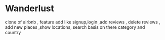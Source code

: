 # Wanderlust 
clone of airbnb , feature add like signup,login ,add reviews , delete reviews , add new places ,show locations, search basis on there category and country 
